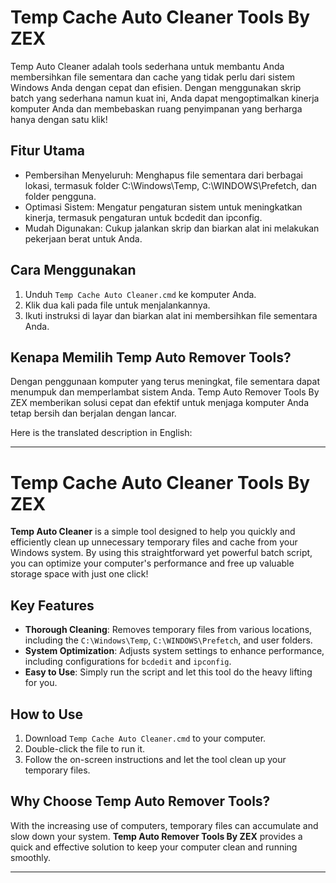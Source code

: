 # Temp Cache Auto Cleaner Tools By ZEX

Temp Auto Cleaner adalah tools sederhana untuk membantu Anda membersihkan file sementara dan cache yang tidak perlu dari sistem Windows Anda dengan cepat dan efisien. Dengan menggunakan skrip batch yang sederhana namun kuat ini, Anda dapat mengoptimalkan kinerja komputer Anda dan membebaskan ruang penyimpanan yang berharga hanya dengan satu klik!

## Fitur Utama
- Pembersihan Menyeluruh: Menghapus file sementara dari berbagai lokasi, termasuk folder C:\Windows\Temp, C:\WINDOWS\Prefetch, dan folder pengguna.
- Optimasi Sistem: Mengatur pengaturan sistem untuk meningkatkan kinerja, termasuk pengaturan untuk bcdedit dan ipconfig.
- Mudah Digunakan: Cukup jalankan skrip dan biarkan alat ini melakukan pekerjaan berat untuk Anda.

## Cara Menggunakan
1. Unduh `Temp Cache Auto Cleaner.cmd` ke komputer Anda.
2. Klik dua kali pada file untuk menjalankannya.
3. Ikuti instruksi di layar dan biarkan alat ini membersihkan file sementara Anda.

## Kenapa Memilih Temp Auto Remover Tools?
Dengan penggunaan komputer yang terus meningkat, file sementara dapat menumpuk dan memperlambat sistem Anda. Temp Auto Remover Tools By ZEX memberikan solusi cepat dan efektif untuk menjaga komputer Anda tetap bersih dan berjalan dengan lancar.

Here is the translated description in English:

------------------------ ---------------------- ------------------------

# Temp Cache Auto Cleaner Tools By ZEX

**Temp Auto Cleaner** is a simple tool designed to help you quickly and efficiently clean up unnecessary temporary files and cache from your Windows system. By using this straightforward yet powerful batch script, you can optimize your computer's performance and free up valuable storage space with just one click!

## Key Features
- **Thorough Cleaning**: Removes temporary files from various locations, including the `C:\Windows\Temp`, `C:\WINDOWS\Prefetch`, and user folders.
- **System Optimization**: Adjusts system settings to enhance performance, including configurations for `bcdedit` and `ipconfig`.
- **Easy to Use**: Simply run the script and let this tool do the heavy lifting for you.

## How to Use
1. Download `Temp Cache Auto Cleaner.cmd` to your computer.
2. Double-click the file to run it.
3. Follow the on-screen instructions and let the tool clean up your temporary files.

## Why Choose Temp Auto Remover Tools?
With the increasing use of computers, temporary files can accumulate and slow down your system. **Temp Auto Remover Tools By ZEX** provides a quick and effective solution to keep your computer clean and running smoothly.

--- 
